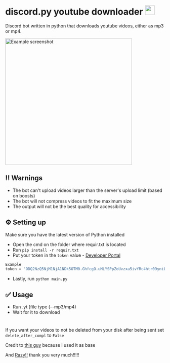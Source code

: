 # discord.py youtube downloader <img src="https://c.tenor.com/NA1Zs9FrCWYAAAAi/chika.gif" width="30"/>

Discord bot written in python that downloads youtube videos, either as mp3 or mp4.

<img src="https://cdn.discordapp.com/attachments/1001152399047659682/1001152438167949472/unknown.png" alt="Example screenshot" title="hi!!! this is an example for what the bot does :DDD you can do --mp4 or leave empty for an mp4 output" width="400">

## :bangbang: Warnings
* The bot can't upload videos larger than the server's upload limit (based on boosts)
* The bot will not compress videos to fit the maximum size
* The output will not be the best quality for accessibility

## :gear: Setting up
Make sure you have the latest version of Python installed
* Open the cmd on the folder where requir.txt is located
* Run `pip install -r requir.txt`
* Put your token in the `token` value - [Developer Portal](https://discord.com/developers/)
```py
Example
token = 'ODQ2NzQ5NjM1NjA1NDk5OTM0.GhfcgO.uMLYSPpZoUvzxa5ivYRc4htr09yniLx22Ymp3Q'
```
* Lastly, run `python main.py`
## ✅ Usage
* Run .yt <link> [file type (--mp3/mp4)
* Wait for it to download
# 
If you want your videos to not be deleted from your disk after being sent set `delete_after_compl` to `False`

Credit to [this guy](https://github.com/razordx/disctube) because i used it as base

And [Razy!!](https://github.com/razyness) thank you very much!!!!!

